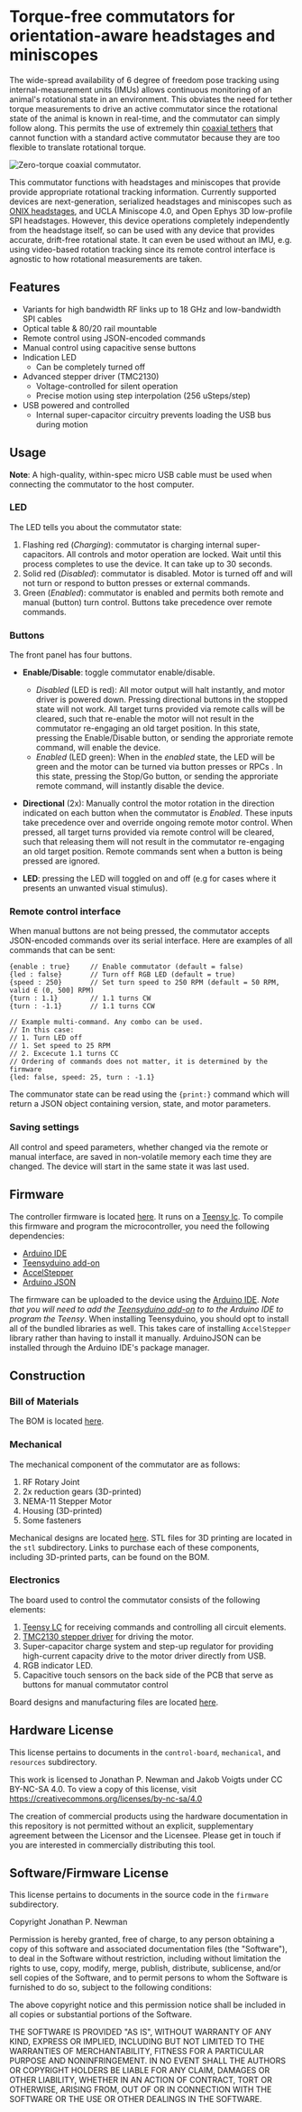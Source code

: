 # Torque-free commutators for orientation-aware headstages and miniscopes
The wide-spread availability of 6 degree of freedom pose tracking using
internal-measurement units (IMUs) allows continuous monitoring of an animal's
rotational state in an environment. This obviates the need for tether torque
measurements to drive an active commutator since the rotational state of the
animal is known in real-time, and the commutator can simply follow along. This
permits the use of extremely thin [coaxial
tethers](http://www.axon-cable.com/en/02_products/06_coaxial-cables/02/index.aspx)
that cannot function with a standard active commutator because they are too
flexible to translate rotational torque.

![Zero-torque coaxial commutator.](./resources/demo.gif)

This commutator functions with headstages and miniscopes that provide
provide appropriate rotational tracking information. Currently
supported devices are next-generation, serialized headstages and miniscopes
such as [ONIX headstages](https://open-ephys.github.io/onix-docs/index.html), 
and UCLA Miniscope 4.0, and Open Ephys 3D low-profile SPI headstages.
However, this device operations completely independently from the headstage
itself, so can be used with any device that provides accurate, drift-free
rotational state. It can even be used without an IMU, e.g. using video-based
rotation tracking since its remote control interface is agnostic to how
rotational measurements are taken.

## Features
- Variants for high bandwidth RF links up to 18 GHz and low-bandwidth SPI cables
- Optical table & 80/20 rail mountable
- Remote control using JSON-encoded commands
- Manual control using capacitive sense buttons
- Indication LED
    - Can be completely turned off
- Advanced stepper driver (TMC2130)
    - Voltage-controlled for silent operation
    - Precise motion using step interpolation (256 uSteps/step)
- USB powered and controlled
    - Internal super-capacitor circuitry prevents loading the USB bus during
      motion

## Usage

**Note**: A high-quality, within-spec micro USB cable must be used when connecting 
the commutator to the host computer.

### LED
The LED tells you about the commutator state:

1. Flashing red (*Charging*): commutator is charging internal super-capacitors.
   All controls and motor operation are locked. Wait until this process
   completes to use the device. It can take up to 30 seconds.
1. Solid red (*Disabled*): commutator is disabled. Motor is turned off and will not
   turn or respond to button presses or external commands.
1. Green (*Enabled*): commutator is enabled and permits both remote and manual
   (button) turn control. Buttons take precedence over remote commands.



### Buttons
The front panel has four buttons.

- __Enable/Disable__: toggle commutator enable/disable.
    - *Disabled* (LED is red): All motor output will halt instantly, and motor
      driver is powered down. Pressing directional buttons in the stopped state
      will not work. All target turns provided via remote calls will be
      cleared, such that re-enable the motor will not result in the commutator
      re-engaging an old target position. In this state, pressing 
      the Enable/Disable button, or sending the approriate remote
      command, will enable the device.
    - *Enabled* (LED  green): When in the *enabled* state, the LED will be
      green and the motor can be turned via button presses or RPCs . In this
      state, pressing the Stop/Go button, or sending the approriate remote
      command, will instantly disable the device.

- __Directional__ (2x): Manually control the motor rotation in the
  direction indicated on each button when the commutator is *Enabled*. These
  inputs take precedence over and override ongoing remote motor control.  When
  pressed, all target turns provided via remote control will be cleared, such
  that releasing them will not result in the commutator re-engaging an old
  target position. Remote commands sent when a button is being pressed are
  ignored.

- __LED__: pressing the LED will toggled on and off (e.g for cases where it presents an
  unwanted visual stimulus).

### Remote control interface
When manual buttons are not being pressed, the commutator accepts JSON-encoded
commands over its serial interface. Here are examples of all commands that can
be sent:
```
{enable : true}     // Enable commutator (default = false)
{led : false}       // Turn off RGB LED (default = true)
{speed : 250}       // Set turn speed to 250 RPM (default = 50 RPM, valid ∈ (0, 500] RPM)
{turn : 1.1}        // 1.1 turns CW
{turn : -1.1}       // 1.1 turns CCW

// Example multi-command. Any combo can be used.
// In this case:
// 1. Turn LED off
// 1. Set speed to 25 RPM
// 2. Excecute 1.1 turns CC
// Ordering of commands does not matter, it is determined by the firmware
{led: false, speed: 25, turn : -1.1}
```
The communator state can be read using the `{print:}` command  which will
return a JSON object containing version, state, and motor parameters.

### Saving settings
All control and speed parameters, whether changed via the remote or manual
interface, are saved in non-volatile memory each time they are changed. The
device will start in the same state it was last used.

## Firmware
The controller firmware is located [here](./firmware/commutator). It runs on a
[Teensy lc](https://www.pjrc.com/store/teensylc.html). To compile
this firmware and program the microcontroller, you need the following
dependencies:

- [Arduino IDE](https://www.arduino.cc/en/Main/Software)
- [Teensyduino add-on](https://www.pjrc.com/teensy/td_download.html)
- [AccelStepper](https://www.airspayce.com/mikem/arduino/AccelStepper/)
- [Arduino JSON](https://arduinojson.org/)

The firmware can be uploaded to the device using the [Arduino
IDE](https://www.arduino.cc/en/Main/Software). _Note that you will need to add
the [Teensyduino add-on](https://www.pjrc.com/teensy/teensyduino.html) to to
the Arduino IDE to program the Teensy_. When installing Teensyduino, you should
opt to install all of the bundled libraries as well. This takes care of
installing `AccelStepper` library rather than having to install it manually.
ArduinoJSON can be installed through the Arduino IDE's package manager.

## Construction

### Bill of Materials
The BOM is located [here](https://docs.google.com/spreadsheets/d/1M2R0Q2-OuRHzctt05BxtA3hxNcCHtRZHORzCKElmG1Q/edit#gid=1283420334).

### Mechanical
The mechanical component of the commutator are as follows:

1. RF Rotary Joint
1. 2x reduction gears (3D-printed)
1. NEMA-11 Stepper Motor
1. Housing (3D-printed)
1. Some fasteners

Mechanical designs are located [here](./mechanical/). STL files for 3D printing
are located in the `stl` subdirectory. Links to purchase each of these
components, including 3D-printed parts, can be found on the BOM.

### Electronics
The board used to control the commutator consists of the following elements:

1. [Teensy LC](https://www.pjrc.com/store/teensylc.html) for receiving
   commands and controlling all circuit elements.
1. [TMC2130 stepper driver](https://www.analog.com/media/en/technical-documentation/data-sheets/TMC2130_datasheet_rev1.15.pdf) for driving the
   motor.
1. Super-capacitor charge system and step-up regulator for providing
   high-current capacity drive to the motor driver directly from USB.
1. RGB indicator LED.
1. Capacitive touch sensors on the back side of the PCB that serve as buttons
   for manual commutator control

Board designs and manufacturing files are located [here](./pcb/). 

## Hardware License
This license pertains to documents in the `control-board`, `mechanical`, and
`resources` subdirectory.

This work is licensed to Jonathan P. Newman and Jakob Voigts under CC BY-NC-SA
4.0. To view a copy of this license, visit
https://creativecommons.org/licenses/by-nc-sa/4.0

The creation of commercial products using the hardware documentation in this
repository is not permitted without an explicit, supplementary agreement
between the Licensor and the Licensee. Please get in touch if you are
interested in commercially distributing this tool.

## Software/Firmware License
This license pertains to documents in the source code in the `firmware`
subdirectory.

Copyright Jonathan P. Newman

Permission is hereby granted, free of charge, to any person obtaining a copy of
this software and associated documentation files (the "Software"), to deal in
the Software without restriction, including without limitation the rights to
use, copy, modify, merge, publish, distribute, sublicense, and/or sell copies
of the Software, and to permit persons to whom the Software is furnished to do
so, subject to the following conditions:

The above copyright notice and this permission notice shall be included in all
copies or substantial portions of the Software.

THE SOFTWARE IS PROVIDED "AS IS", WITHOUT WARRANTY OF ANY KIND, EXPRESS OR
IMPLIED, INCLUDING BUT NOT LIMITED TO THE WARRANTIES OF MERCHANTABILITY,
FITNESS FOR A PARTICULAR PURPOSE AND NONINFRINGEMENT. IN NO EVENT SHALL THE
AUTHORS OR COPYRIGHT HOLDERS BE LIABLE FOR ANY CLAIM, DAMAGES OR OTHER
LIABILITY, WHETHER IN AN ACTION OF CONTRACT, TORT OR OTHERWISE, ARISING FROM,
OUT OF OR IN CONNECTION WITH THE SOFTWARE OR THE USE OR OTHER DEALINGS IN THE
SOFTWARE.
